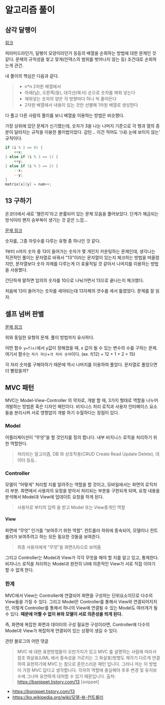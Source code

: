 # 알고리즘 풀이
## 삼각 달팽이
[링크](https://programmers.co.kr/learn/courses/30/lessons/68645)

피라미드라던가, 달팽이 모양이라던가 등등의 배열을 순회하는 방법에 대한 문제인 것 같다. 문제의 규칙성을 찾고 맞게(인덱스의 범위를 벗어나지 않는 등) 조건대로 순회하는게 관건.

내 풀이의 핵심은 다음과 같다.
> - n*n 2차원 배열에서
> - 아래(남), 오른쪽(동), 대각선(북서) 순으로 숫자를 채워 넣는다
> - 채워넣는 숫자의 양은 각 방향마다 하나 씩 줄어든다
> - 2차원 배열에서 내용이 있는 것만 선별해 1차원 배열로 생성한다

다 풀고 다른 사람의 풀이를 보니 배열을 이용하는 방법은 비슷했다.

가장 상위에 있던 문제가 신기했는데, 숫자가 3을 나눈 나머지 기준으로 각 행과 열의 증분이 달라지는 규칙을 이용한 풀이법이었다. 감탄... 이건 적어도 '(내) 눈에 보이지 않는' 규칙이다.

``` java
if (i % 3 == 0) {
    ++x;
} else if (i % 3 == 1) {
    ++y;
} else if (i % 3 == 2) {
    --x;
    --y;
}
matrix[x][y] = num++;
```

## 13 구하기
온코더에서 새로 '챌린지'라고 분률되어 있는 문제 모음을 풀어보았다. 단계가 해금되는 방식이라 왠지 승부욕이 생기는 것 같은 느낌...

[문제 링크](https://www.oncoder.com/ground/HJok8E6RX)

숫자를, 그중 자릿수를 다루는 유형 중 하나인 것 같다.

1부터 n까지 숫자 중 13이 들어가는 숫자가 몇 개인지 카운팅하는 문제인데, 생각나는 직관적인 풀이는 문자열로 바꿔서 "13"이라는 문자열이 있는지 체크하는 방법을 떠올렸지만, 문자열보다 숫자 자체를 다루는게 더 효율적일 것 같아서 나머지를 이용하는 방법을 사용했다.

간단하게 말하면 임의의 숫자를 10으로 나눠가면서 13으로 끝나는지 체크했다.

처음에 13이 들어가는 숫자를 세야되는데 13자체의 갯수를 세서 틀렸었다. 문제를 잘 읽자.


## 셀프 넘버 판별
[문제 링크](https://www.oncoder.com/ground/B12g8N6RX)

위와 동일한 유형의 문제. 풀이 방법까지 유사하다.

어떤 함수 `y=f(x)`에서 y값이 정해졌을 때, x 값이 될 수 있는 변수의 수를 구하는 문제. 여기서 함수는 `자기 자신`+`각 자리 숫자`이다. (ex. f(12) = 12 + 1 + 2 = 15)

각 자리 숫자를 구해야하기 때문에 역시 나머지를 이용하여 풀었다. 문자열로 풀었으면 더 빨랐을까?

## MVC 패턴

MVC는 Model-View-Controller 의 약자로, 개발 할 때, 3가지 형태로 역할을 나누어 개발하는 방법론 혹은 디자인 패턴이다.  비지니스 처리 로직과 사용자 인터페이스 요소들을 분리시켜 서로 영향없이 개발 하기 수월하다는 장점이 있다.
### Model
어플리케이션이 “무엇”을 할 것인지를 정의 합니다. 내부 비지니스 로직을 처리하기 위한 역할한다.

> 처리되는 알고리즘, DB 와 상호작용(CRUD Create Read Update Delete), 데이터 등등..

### Controller
모델이 “어떻게” 처리할 지를 알려주는 역할을 할 것이고, 모바일에서는 화면의 로직처리 부분. 화면에서 사용자의 요청을 받아서 처리되는 부분을 구현되게 되며, 요청 내용을 분석해서 Model과 View에 업데이트 요청을 하게 된다.
> 사용자로 부터의 입력 을 받고 Model 또는 View중개인 역할

#### View
화면에 “무엇” 인가를 “보여주기 위한 역할”. 컨트롤러 하위에 종속되어, 모델이나 컨트롤러가 보여주려고 하는 모든 필요한 것들을 보여준다. 
> 최종 사용자에게 “무엇”을 화면(UI)으로 보여줌 

그리고 Controller는 Model과 View가 각각 무엇을 해야 할 지를 알고 있고, 통제한다. 비지니스 로직을 처리하는 Model과 완전히 UI에 의존적인 View가 서로 직접 이야기 할 수 없게 한다.


### 한계
MVC에서 View는 Controller에 연결되어 화면을 구성하는 단위요소이므로 다수의 View들을 가질 수 있다. 그리고 Model은 Controller를 통해서 View와 연결되어지지만, 이렇게 Controller를 통해서 하나의 View에 연결될 수 있는 Model도 여러개가 될 수 있다. **때문에 어쩔 수 없이 뷰와 모델이 서로 의존성을 띄게 된다.**

즉, 화면에 복잡한 화면과 데이터의 구성 필요한 구성이라면, Controller에 다수의 Model과 View가 복잡하게 연결되어 있는 상황이 생길 수 있다.

관련 블로그의 어떤 댓글
> MVC 에 대한 표현방법들이 오만가지가 있고 MVC 를 설명하는 사람에 따라서 참조 화살표(UML 에서 종속성을 가르키는 그 화살표)방향도 제각기 다르게 연결하여 표현하기에 MVC 는 참으로 혼란스러운 패턴 입니다. 그러나 저는 이 방법이 가장 MVC 답다고 생각합니다. 각자의 역할에 충실해야 추후 변경 및 유지보수에 그나마 유연하게 대처할 수 있기 때문입니다.
출처: https://bsnippet.tistory.com/13 [snippet]

- https://bsnippet.tistory.com/13
- https://ko.wikipedia.org/wiki/모델-뷰-컨트롤러